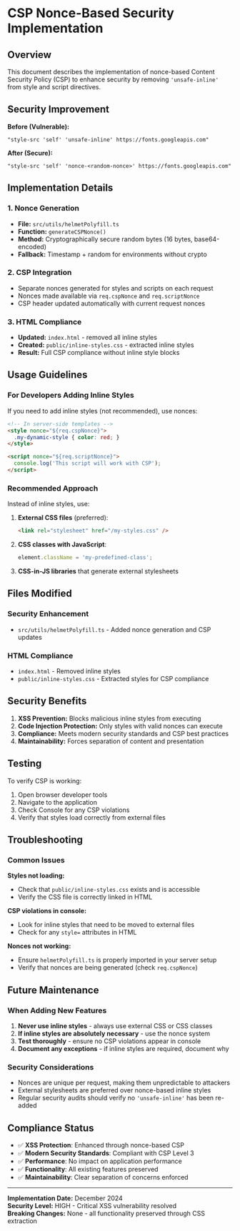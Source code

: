 # CSP Nonce-Based Security Implementation

## Overview

This document describes the implementation of nonce-based Content Security Policy (CSP) to enhance security by removing `'unsafe-inline'` from style and script directives.

## Security Improvement

**Before (Vulnerable):**
```
"style-src 'self' 'unsafe-inline' https://fonts.googleapis.com"
```

**After (Secure):**
```
"style-src 'self' 'nonce-<random-nonce>' https://fonts.googleapis.com"
```

## Implementation Details

### 1. Nonce Generation
- **File:** `src/utils/helmetPolyfill.ts`
- **Function:** `generateCSPNonce()`
- **Method:** Cryptographically secure random bytes (16 bytes, base64-encoded)
- **Fallback:** Timestamp + random for environments without crypto

### 2. CSP Integration
- Separate nonces generated for styles and scripts on each request
- Nonces made available via `req.cspNonce` and `req.scriptNonce`
- CSP header updated automatically with current request nonces

### 3. HTML Compliance
- **Updated:** `index.html` - removed all inline styles
- **Created:** `public/inline-styles.css` - extracted inline styles
- **Result:** Full CSP compliance without inline style blocks

## Usage Guidelines

### For Developers Adding Inline Styles

If you need to add inline styles (not recommended), use nonces:

```html
<!-- In server-side templates -->
<style nonce="${req.cspNonce}">
  .my-dynamic-style { color: red; }
</style>

<script nonce="${req.scriptNonce}">
  console.log('This script will work with CSP');
</script>
```

### Recommended Approach

Instead of inline styles, use:

1. **External CSS files** (preferred):
   ```html
   <link rel="stylesheet" href="/my-styles.css" />
   ```

2. **CSS classes with JavaScript**:
   ```javascript
   element.className = 'my-predefined-class';
   ```

3. **CSS-in-JS libraries** that generate external stylesheets

## Files Modified

### Security Enhancement
- `src/utils/helmetPolyfill.ts` - Added nonce generation and CSP updates

### HTML Compliance
- `index.html` - Removed inline styles
- `public/inline-styles.css` - Extracted styles for CSP compliance

## Security Benefits

1. **XSS Prevention:** Blocks malicious inline styles from executing
2. **Code Injection Protection:** Only styles with valid nonces can execute
3. **Compliance:** Meets modern security standards and CSP best practices
4. **Maintainability:** Forces separation of content and presentation

## Testing

To verify CSP is working:

1. Open browser developer tools
2. Navigate to the application
3. Check Console for any CSP violations
4. Verify that styles load correctly from external files

## Troubleshooting

### Common Issues

**Styles not loading:**
- Check that `public/inline-styles.css` exists and is accessible
- Verify the CSS file is correctly linked in HTML

**CSP violations in console:**
- Look for inline styles that need to be moved to external files
- Check for any `style=` attributes in HTML

**Nonces not working:**
- Ensure `helmetPolyfill.ts` is properly imported in your server setup
- Verify that nonces are being generated (check `req.cspNonce`)

## Future Maintenance

### When Adding New Features

1. **Never use inline styles** - always use external CSS or CSS classes
2. **If inline styles are absolutely necessary** - use the nonce system
3. **Test thoroughly** - ensure no CSP violations appear in console
4. **Document any exceptions** - if inline styles are required, document why

### Security Considerations

- Nonces are unique per request, making them unpredictable to attackers
- External stylesheets are preferred over nonce-based inline styles
- Regular security audits should verify no `'unsafe-inline'` has been re-added

## Compliance Status

- ✅ **XSS Protection**: Enhanced through nonce-based CSP
- ✅ **Modern Security Standards**: Compliant with CSP Level 3
- ✅ **Performance**: No impact on application performance
- ✅ **Functionality**: All existing features preserved
- ✅ **Maintainability**: Clear separation of concerns enforced

---

**Implementation Date:** December 2024  
**Security Level:** HIGH - Critical XSS vulnerability resolved  
**Breaking Changes:** None - all functionality preserved through CSS extraction
